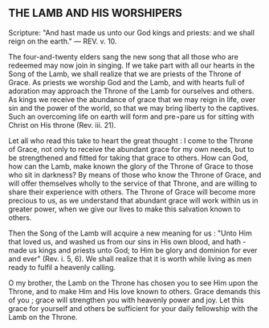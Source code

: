 ## THE LAMB AND HIS WORSHIPERS ##

Scripture: "And hast made us unto our God kings and priests: and we shall reign on the earth." — REV. v. 10.



The four-and-twenty elders sang the new song that all those who are redeemed may now join in singing. If we take part with all our hearts in the Song of the Lamb, we shall realize that we are priests of the Throne of Grace. As priests we worship God and the Lamb, and with hearts full of adoration may approach the Throne of the Lamb for ourselves and others. As kings we receive the abundance of grace that we may reign in life, over sin and the power of the world, so that we may bring liberty to the captives. Such an overcoming life on earth will form and pre¬pare us for sitting with Christ on His throne (Rev. iii. 21).



Let all who read this take to heart the great thought : I come to the Throne of Grace, not only to receive the abundant grace for my own needs, but to be strengthened and fitted for taking that grace to others. How can God, how can the Lamb, make known the glory of the Throne of Grace to those who sit in darkness? By means of those who know the Throne of Grace, and will offer themselves wholly to the service of that Throne, and are willing to share their experience with others. The Throne of Grace will become more precious to us, as we understand that abundant grace will work within us in greater power, when we give our lives to make this salvation known to others.



Then the Song of the Lamb will acquire a new meaning for us : "Unto Him that loved us, and washed us from our sins in His own blood, and hath -made us kings and priests unto God; to Him be glory and dominion for ever and ever" (Rev. i. 5, 6). We shall realize that it is worth while living as men ready to fulfil a heavenly calling.



O my brother, the Lamb on the Throne has chosen you to see Him upon the Throne, and to make Him and His love known to others. Grace demands this of you ; grace will strengthen you with heavenly power and joy. Let this grace for yourself and others be sufficient for your daily fellowship with the Lamb on the Throne.

